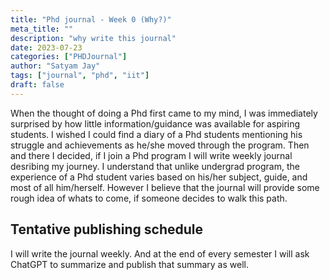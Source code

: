 ```yaml
---
title: "Phd journal - Week 0 (Why?)"
meta_title: ""
description: "why write this journal"
date: 2023-07-23
categories: ["PHDJournal"]
author: "Satyam Jay"
tags: ["journal", "phd", "iit"]
draft: false
---
```


When the thought of doing a Phd first came to my mind, I was immediately surprised by how little information/guidance was available for aspiring students. I wished I could find a diary of a Phd students mentioning his struggle and achievements as he/she moved through the program. Then and there I decided, if I join a Phd program I will write weekly journal desribing my journey. I understand that unlike undergrad program, the experience of a Phd student varies based on his/her subject, guide, and most of all him/herself. However I believe that the journal will provide some rough idea of whats to come, if someone decides to walk this path.

## Tentative publishing schedule

I will write the journal weekly. And at the end of every semester I will ask ChatGPT to summarize and publish that summary as well.
